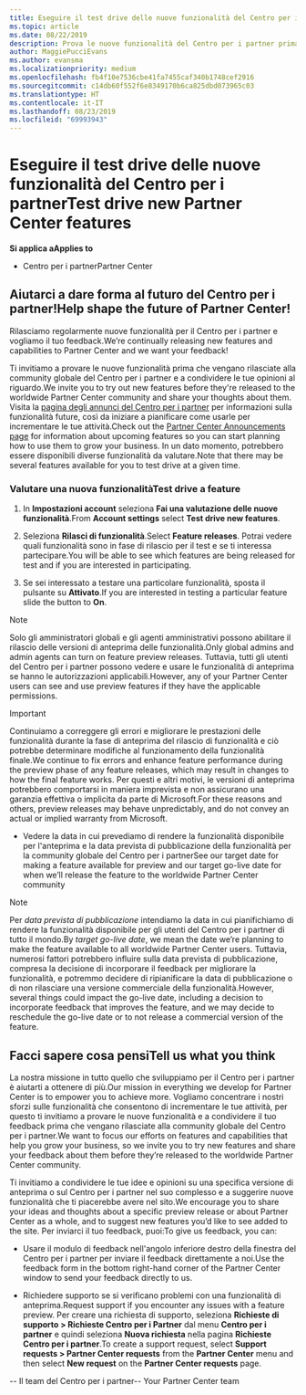 ```yaml
---
title: Eseguire il test drive delle nuove funzionalità del Centro per i partner
ms.topic: article
ms.date: 08/22/2019
description: Prova le nuove funzionalità del Centro per i partner prima che vengano rilasciate e facci sapere cosa ne pensi. Aiutarci a dare forma al futuro del Centro per i partner!
author: MaggiePucciEvans
ms.author: evansma
ms.localizationpriority: medium
ms.openlocfilehash: fb4f10e7536cbe41fa7455caf340b1748cef2916
ms.sourcegitcommit: c14db60f552f6e8349170b6ca825dbd073965c03
ms.translationtype: HT
ms.contentlocale: it-IT
ms.lasthandoff: 08/23/2019
ms.locfileid: "69993943"
---
```

# <a name="test-drive-new-partner-center-features"></a><span data-ttu-id="3b51e-104">Eseguire il test drive delle nuove funzionalità del Centro per i partner</span><span class="sxs-lookup"><span data-stu-id="3b51e-104">Test drive new Partner Center features</span></span>

<span data-ttu-id="3b51e-105">**Si applica a**</span><span class="sxs-lookup"><span data-stu-id="3b51e-105">**Applies to**</span></span>

- <span data-ttu-id="3b51e-106">Centro per i partner</span><span class="sxs-lookup"><span data-stu-id="3b51e-106">Partner Center</span></span>

## <a name="help-shape-the-future-of-partner-center"></a><span data-ttu-id="3b51e-107">Aiutarci a dare forma al futuro del Centro per i partner!</span><span class="sxs-lookup"><span data-stu-id="3b51e-107">Help shape the future of Partner Center!</span></span>

<span data-ttu-id="3b51e-108">Rilasciamo regolarmente nuove funzionalità per il Centro per i partner e vogliamo il tuo feedback.</span><span class="sxs-lookup"><span data-stu-id="3b51e-108">We’re continually releasing new features and capabilities to Partner Center and we want your feedback!</span></span> 

<span data-ttu-id="3b51e-109">Ti invitiamo a provare le nuove funzionalità prima che vengano rilasciate alla community globale del Centro per i partner e a condividere le tue opinioni al riguardo.</span><span class="sxs-lookup"><span data-stu-id="3b51e-109">We invite you to try out new features before they're released to the worldwide Partner Center community and share your thoughts about them.</span></span> <span data-ttu-id="3b51e-110">Visita la [pagina degli annunci del Centro per i partner](https://partnercenter.microsoft.com/pcv/announcements) per informazioni sulla funzionalità future, così da iniziare a pianificare come usarle per incrementare le tue attività.</span><span class="sxs-lookup"><span data-stu-id="3b51e-110">Check out the [Partner Center Announcements page](https://partnercenter.microsoft.com/pcv/announcements) for information about upcoming features so you can start planning how to use them to grow your business.</span></span> <span data-ttu-id="3b51e-111">In un dato momento, potrebbero essere disponibili diverse funzionalità da valutare.</span><span class="sxs-lookup"><span data-stu-id="3b51e-111">Note that there may be several features available for you to test drive at a given time.</span></span>

### <a name="test-drive-a-feature"></a><span data-ttu-id="3b51e-112">Valutare una nuova funzionalità</span><span class="sxs-lookup"><span data-stu-id="3b51e-112">Test drive a feature</span></span>

1. <span data-ttu-id="3b51e-113">In **Impostazioni account** seleziona **Fai una valutazione delle nuove funzionalità**.</span><span class="sxs-lookup"><span data-stu-id="3b51e-113">From **Account settings** select **Test drive new features**.</span></span>

2. <span data-ttu-id="3b51e-114">Seleziona **Rilasci di funzionalità**.</span><span class="sxs-lookup"><span data-stu-id="3b51e-114">Select **Feature releases**.</span></span> <span data-ttu-id="3b51e-115">Potrai vedere quali funzionalità sono in fase di rilascio per il test e se ti interessa partecipare.</span><span class="sxs-lookup"><span data-stu-id="3b51e-115">You will be able to see which features are being released for test and if you are interested in participating.</span></span>

3. <span data-ttu-id="3b51e-116">Se sei interessato a testare una particolare funzionalità, sposta il pulsante su **Attivato**.</span><span class="sxs-lookup"><span data-stu-id="3b51e-116">If you are interested in testing a particular feature slide the button to **On**.</span></span> 

> [!NOTE]  
>  <span data-ttu-id="3b51e-117">Solo gli amministratori globali e gli agenti amministrativi possono abilitare il rilascio delle versioni di anteprima delle funzionalità.</span><span class="sxs-lookup"><span data-stu-id="3b51e-117">Only global admins and admin agents can turn on feature preview releases.</span></span> <span data-ttu-id="3b51e-118">Tuttavia, tutti gli utenti del Centro per i partner possono vedere e usare le funzionalità di anteprima se hanno le autorizzazioni applicabili.</span><span class="sxs-lookup"><span data-stu-id="3b51e-118">However, any of your Partner Center users can see and use preview features if they have the applicable permissions.</span></span>

> [!IMPORTANT]  
> <span data-ttu-id="3b51e-119">Continuiamo a correggere gli errori e migliorare le prestazioni delle funzionalità durante la fase di anteprima del rilascio di funzionalità e ciò potrebbe determinare modifiche al funzionamento della funzionalità finale.</span><span class="sxs-lookup"><span data-stu-id="3b51e-119">We continue to fix errors and enhance feature performance during the preview phase of any feature releases, which may result in changes to how the final feature works.</span></span> <span data-ttu-id="3b51e-120">Per questi e altri motivi, le versioni di anteprima potrebbero comportarsi in maniera imprevista e non assicurano una garanzia effettiva o implicita da parte di Microsoft.</span><span class="sxs-lookup"><span data-stu-id="3b51e-120">For these reasons and others, preview releases may behave unpredictably, and do not convey an actual or implied warranty from Microsoft.</span></span>

- <span data-ttu-id="3b51e-121">Vedere la data in cui prevediamo di rendere la funzionalità disponibile per l'anteprima e la data prevista di pubblicazione della funzionalità per la community globale del Centro per i partner</span><span class="sxs-lookup"><span data-stu-id="3b51e-121">See our target date for making a feature available for preview and our target go-live date for when we’ll release the feature to the worldwide Partner Center community</span></span>

> [!NOTE]  
>  <span data-ttu-id="3b51e-122">Per *data prevista di pubblicazione* intendiamo la data in cui pianifichiamo di rendere la funzionalità disponibile per gli utenti del Centro per i partner di tutto il mondo.</span><span class="sxs-lookup"><span data-stu-id="3b51e-122">By *target go-live date*, we mean the date we’re planning to make the feature available to all worldwide Partner Center users.</span></span> <span data-ttu-id="3b51e-123">Tuttavia, numerosi fattori potrebbero influire sulla data prevista di pubblicazione, compresa la decisione di incorporare il feedback per migliorare la funzionalità, e potremmo decidere di ripianificare la data di pubblicazione o di non rilasciare una versione commerciale della funzionalità.</span><span class="sxs-lookup"><span data-stu-id="3b51e-123">However, several things could impact the go-live date, including a decision to incorporate feedback that improves the feature, and we may decide to reschedule the go-live date or to not release a commercial version of the feature.</span></span>  


 
## <a name="tell-us-what-you-think"></a><span data-ttu-id="3b51e-124">Facci sapere cosa pensi</span><span class="sxs-lookup"><span data-stu-id="3b51e-124">Tell us what you think</span></span>

<span data-ttu-id="3b51e-125">La nostra missione in tutto quello che sviluppiamo per il Centro per i partner è aiutarti a ottenere di più.</span><span class="sxs-lookup"><span data-stu-id="3b51e-125">Our mission in everything we develop for Partner Center is to empower you to achieve more.</span></span> <span data-ttu-id="3b51e-126">Vogliamo concentrare i nostri sforzi sulle funzionalità che consentono di incrementare le tue attività, per questo ti invitiamo a provare le nuove funzionalità e a condividere il tuo feedback prima che vengano rilasciate alla community globale del Centro per i partner.</span><span class="sxs-lookup"><span data-stu-id="3b51e-126">We want to focus our efforts on features and capabilities that help you grow your business, so we invite you to try new features and share your feedback about them before they’re released to the worldwide Partner Center community.</span></span> 

<span data-ttu-id="3b51e-127">Ti invitiamo a condividere le tue idee e opinioni su una specifica versione di anteprima o sul Centro per i partner nel suo complesso e a suggerire nuove funzionalità che ti piacerebbe avere nel sito.</span><span class="sxs-lookup"><span data-stu-id="3b51e-127">We encourage you to share your ideas and thoughts about a specific preview release or about Partner Center as a whole, and to suggest new features you’d like to see added to the site.</span></span> <span data-ttu-id="3b51e-128">Per inviarci il tuo feedback, puoi:</span><span class="sxs-lookup"><span data-stu-id="3b51e-128">To give us feedback, you can:</span></span>  

-   <span data-ttu-id="3b51e-129">Usare il modulo di feedback nell'angolo inferiore destro della finestra del Centro per i partner per inviare il feedback direttamente a noi.</span><span class="sxs-lookup"><span data-stu-id="3b51e-129">Use the feedback form in the bottom right-hand corner of the Partner Center window to send your feedback directly to us.</span></span> 

-   <span data-ttu-id="3b51e-130">Richiedere supporto se si verificano problemi con una funzionalità di anteprima.</span><span class="sxs-lookup"><span data-stu-id="3b51e-130">Request support if you encounter any issues with a feature preview.</span></span> <span data-ttu-id="3b51e-131">Per creare una richiesta di supporto, seleziona **Richieste di supporto > Richieste Centro per i Partner** dal menu **Centro per i partner** e quindi seleziona **Nuova richiesta** nella pagina **Richieste Centro per i partner**.</span><span class="sxs-lookup"><span data-stu-id="3b51e-131">To create a support request, select **Support requests > Partner Center requests** from the **Partner Center** menu and then select **New request** on the **Partner Center requests** page.</span></span>



<span data-ttu-id="3b51e-132">-- Il team del Centro per i partner</span><span class="sxs-lookup"><span data-stu-id="3b51e-132">-- Your Partner Center team</span></span>

